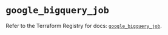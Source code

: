# `google_bigquery_job`

Refer to the Terraform Registry for docs: [`google_bigquery_job`](https://registry.terraform.io/providers/hashicorp/google/4.85.0/docs/resources/bigquery_job).
